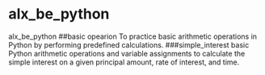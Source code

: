 # alx_be_python
alx_be_python
##basic opearion
To practice basic arithmetic operations in Python by performing predefined calculations.
###simple_interest
 basic Python arithmetic operations and variable assignments to calculate the simple interest on a given principal amount, rate of interest, and time.